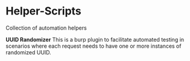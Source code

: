 # Helper-Scripts
Collection of automation helpers

**UUID Randomizer**
This is a burp plugin to facilitate automated testing in scenarios where each request needs to have one or more instances of randomized UUID.
